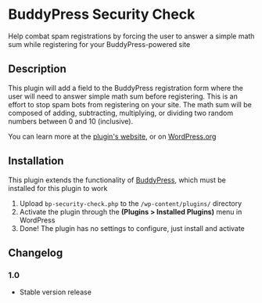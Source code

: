 # BuddyPress Security Check

Help combat spam registrations by forcing the user to answer a simple math sum while registering for your BuddyPress-powered site

## Description

This plugin will add a field to the BuddyPress registration form where the user will need to answer simple math sum before registering. This is an effort to stop spam bots from registering on your site. The math sum will be composed of adding, subtracting, multiplying, or dividing two random numbers between 0 and 10 (inclusive).

You can learn more at the [plugin's website](http://bungeshea.com/plugins/bp-sercurity-check/), or on [WordPress.org](http://wordpress.org/extend/plugins/bp-security-check)

## Installation

This plugin extends the functionality of [BuddyPress](http://wordpress.org/extend/plugins/buddypress), which must be installed for this plugin to work

1. Upload `bp-security-check.php` to the `/wp-content/plugins/` directory
2. Activate the plugin through the __(Plugins > Installed Plugins)__ menu in WordPress
3. Done! The plugin has no settings to configure, just install and activate

## Changelog

### 1.0
* Stable version release